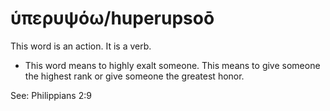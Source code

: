 # ὑπερυψόω/huperupsoō
This word is an action. It is a verb.
* This word means to highly exalt someone. This means to give someone the highest rank or give someone the greatest honor.

See: Philippians 2:9

